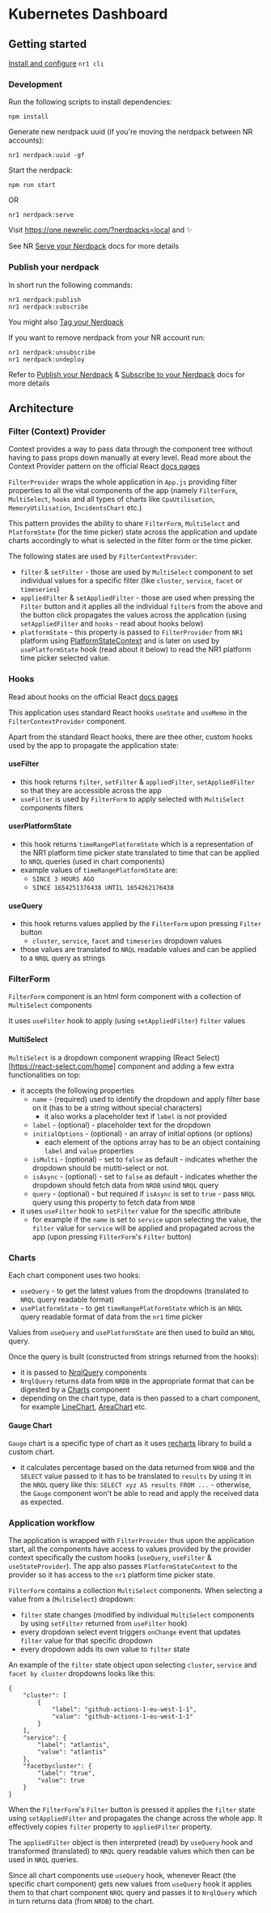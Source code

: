 # Kubernetes Dashboard

## Getting started
[Install and configure](https://developer.newrelic.com/build-apps/ab-test/install-nr1/) `nr1 cli`

### Development

Run the following scripts to install dependencies:
```
npm install
```

Generate new nerdpack uuid (if you're moving the nerdpack between NR accounts):
```
nr1 nerdpack:uuid -gf
```

Start the nerdpack:
```
npm run start
```
OR
```
nr1 nerdpack:serve
```
Visit https://one.newrelic.com/?nerdpacks=local and :sparkles:

See NR [Serve your Nerdpack](https://developer.newrelic.com/build-apps/publish-deploy/serve) docs for more details

### Publish your nerdpack

In short run the following commands:
```
nr1 nerdpack:publish
nr1 nerdpack:subscribe
```
You might also [Tag your Nerdpack](https://developer.newrelic.com/build-apps/publish-deploy/tag)

If you want to remove nerdpack from your NR account run:
```
nr1 nerdpack:unsubscribe
nr1 nerdpack:undeploy
```
Refer to [Publish your Nerdpack](https://developer.newrelic.com/build-apps/publish-deploy/publish) & [Subscribe to your Nerdpack](https://developer.newrelic.com/build-apps/publish-deploy/subscribe) docs for more details

## Architecture

### Filter (Context) Provider
Context provides a way to pass data through the component tree without having to pass props down manually at every level. Read more about the Context Provider pattern on the official React [docs pages](https://reactjs.org/docs/context.html)

`FilterProvider` wraps the whole application in `App.js` providing filter properties to all the vital components of the app (namely `FilterForm`, `MultiSelect`, `hooks` and all types of charts like `CpuUtilisation`, `MemoryUtilisation`, `IncidentsChart` etc.)

This pattern provides the ability to share `FilterForm`, `MultiSelect` and `PlatformState` (for the time picker) state across the application and update charts accordingly to what is selected in the filter form or the time picker.

The following states are used by `FilterContextProvider`:
- `filter` & `setFilter` - those are used by `MultiSelect` component to set individual values for a specific filter (like `cluster`, `service`, `facet` or `timeseries`)
- `appliedFilter` & `setAppliedFilter` - those are used when pressing the `Filter` button and it applies all the individual `filter`s from the above and the button click propagates the values across the application (using `setAppliedFilter` and `hooks` - read about hooks below)
- `platformState` - this property is passed to `FilterProvider` from `NR1` platform using [PlatformStateContext](https://developer.newrelic.com/components/platform-state-context/) and is later on used by `usePlatformState` hook (read about it below) to read the NR1 platform time picker selected value.

### Hooks
Read about hooks on the official React [docs pages](https://reactjs.org/docs/hooks-intro.html)

This application uses standard React hooks `useState` and `useMemo` in the `FilterContextProvider` component.

Apart from the standard React hooks, there are thee other, custom hooks used by the app to propagate the application state:

#### useFilter
- this hook returns `filter`, `setFilter` & `appliedFilter`, `setAppliedFilter` so that they are accessible across the app
- `useFilter` is used by `FilterForm` to apply selected with `MultiSelect` components filters 
#### userPlatformState
- this hook returns `timeRangePlatformState` which is a representation of the NR1 platform time picker state translated to time that can be applied to `NRQL` queries (used in chart components)
- example values of `timeRangePlatformState` are:
    - `SINCE 3 HOURS AGO`
    - `SINCE 1654251376438 UNTIL 1654262176438`
#### useQuery
- this hook returns values applied by the `FilterForm` upon pressing `Filter` button
    - `cluster`, `service`, `facet` and `timeseries` dropdown values
- those values are translated to `NRQL` readable values and can be applied to a `NRQL` query as strings
### FilterForm
`FilterForm` component is an html form component with a collection of `MultiSelect` components

It  uses `useFilter` hook to apply (using `setAppliedFilter`) `filter` values 

#### MultiSelect
`MultiSelect` is a dropdown component wrapping (React Select)[https://react-select.com/home] component and adding a few extra functionalities on top:
- it accepts the following properties
    - `name` - (required) used to identify the dropdown and apply filter base on it (has to be a string without special characters)
        - it also works a placeholder text if `label` is not provided
    - `label` - (optional) - placeholder text for the dropdown
    - `initialOptions` - (optional) - an array of initial options (or options)
        - each element of the options array has to be an object containing `label` and `value` properties
    - `isMulti` - (optional) - set to `false` as default - indicates whether the dropdown should be mutlti-select or not.
    - `isAsync` - (optional) - set to `false` as default - indicates whether the dropdown should fetch data from `NRDB` usind `NRQL` query
    - `query` - (optional) - but required if `isAsync` is set to `true` - pass `NRQL` query using this property to fetch data from `NRDB`
- it uses `useFilter` hook to `setFilter` value for the specific attribute
    - for example if the `name` is set to `service` upon selecting the value, the `filter` value for `service` will be applied and propagated across the app (upon pressing `FilterForm`'s `Filter` button)
### Charts
Each chart component uses two hooks:
- `useQuery` - to get the latest values from the dropdowns (translated to `NRQL` query readable format)
- `usePlatformState` - to get `timeRangePlatformState` which is an `NRQL` query readable format of data from the `nr1` time picker

Values from `useQuery` and `usePlatformState` are then used to build an `NRQL` query.

Once the query is built (constructed from strings returned from the hooks):
- it is passed to [NrqlQuery](https://developer.newrelic.com/components/nrql-query/) components
- `NrqlQuery` returns data from `NRDB` in the appropriate format that can be digested by a [Charts](https://developer.newrelic.com/components/charts) component
- depending on the chart type, data is then passed to a chart component, for example [LineChart](https://developer.newrelic.com/components/line-chart), [AreaChart](https://developer.newrelic.com/components/area-chart) etc.


#### Gauge Chart
`Gauge` chart is a specific type of chart as it uses [recharts](https://recharts.org/en-US/) library to build a custom chart.
- it calculates percentage based on the data returned from `NRDB` and the `SELECT` value passed to it has to be translated to `results` by using it in the `NRQL` query like this: `SELECT xyz AS results FROM ...` - otherwise, the `Gauge` component won't be able to read and apply the received data as expected.

### Application workflow
The application is wrapped with `FilterProvider` thus upon the application start, all the components have access to values provided by the provider context specifically the custom hooks (`useQuery`, `useFilter` & `useStateProvider`). The app also passes `PlatformStateContext` to the provider so it has access to the `nr1` platform time picker state.

`FilterForm` contains a collection `MultiSelect` components. When selecting a value from a (`MultiSelect`) dropdown:
- `filter` state changes (modified by individual `MultiSelect` components by using `setFilter` returned from `useFilter` hook)
- every dropdown select event triggers `onChange` event that updates `filter` value for that specific dropdown
- every dropdown adds its own value to `filter` state

An example of the `filter` state object upon selecting `cluster`, `service` and `facet by cluster` dropdowns looks like this:
```
{
    "cluster": [
        {
            "label": "github-actions-1-eu-west-1-1",
            "value": "github-actions-1-eu-west-1-1"
        }
    ],
    "service": {
        "label": "atlantis",
        "value": "atlantis"
    },
    "facetbycluster": {
        "label": "true",
        "value": true
    }
}
```

When the `FilterForm`'s `Filter` button is pressed it applies the `filter` state using `setAppliedFilter` and propagates the change across the whole app. It effectively copies `filter` property to `appliedFilter` property.

The `appliedFilter` object is then interpreted (read) by `useQuery` hook and transformed (translated) to `NRQL` query readable values which then can be used in `NRQL` queries.

Since all chart components use `useQuery` hook, whenever React (the specific chart component) gets new values from `useQuery` hook it applies them to that chart component `NRQL` query and passes it to `NrqlQuery` which in turn returns data (from `NRDB`) to the chart.
